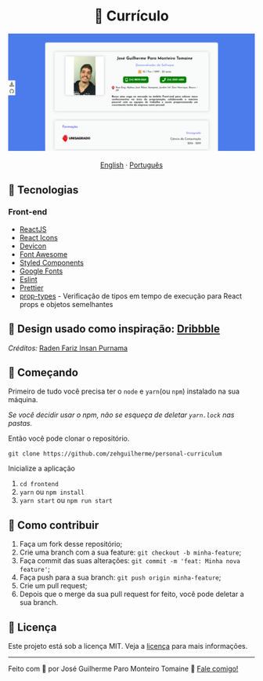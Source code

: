 <h1 align="center">
  📑 Currículo
</h1>

<div align="center">
  <img src="./frontend/assets/../src/assets/curriculum.png" alt="Imagem do Currículo">
</div>

<br>

<div align="center">
  <a href="README-en.md">English</a>
  ·
  <a href="README.md">Português</a>
</div>

## 🚀 Tecnologias

### Front-end

- [ReactJS](https://pt-br.reactjs.org/)
- [React Icons](https://react-icons.github.io/react-icons/)
- [Devicon](https://devicons.github.io/devicon/)
- [Font Awesome](https://fontawesome.com/)
- [Styled Components](https://styled-components.com/)
- [Google Fonts](https://fonts.google.com/)
- [Eslint](https://eslint.org/)
- [Prettier](https://prettier.io/)
- [prop-types](https://www.npmjs.com/package/prop-types) - Verificação de tipos em tempo de execução para React props e objetos semelhantes

## 🎨 Design usado como inspiração: [Dribbble](https://dribbble.com/shots/9111243-Simple-Layout-CV-Curriculum-Vitae-Design?utm_source=Clipboard_Shot&utm_campaign=rdfariz&utm_content=Simple%20Layout%20CV%20-%20Curriculum%20Vitae%20Design&utm_medium=Social_Share)

*Créditos:* [Raden Fariz Insan Purnama](https://www.linkedin.com/in/rdfariz/)

## 🚀 Começando

Primeiro de tudo você precisa ter o `node` e `yarn`(ou `npm`) instalado na sua máquina.

*Se você decidir usar o npm, não se esqueça de deletar `yarn.lock` nas pastas.*

Então você pode clonar o repositório.

```code
git clone https://github.com/zehguilherme/personal-curriculum
```

Inicialize a aplicação

1. `cd frontend`
2. `yarn` ou `npm install`
3. `yarn start` ou `npm run start`

## 🤔 Como contribuir

1. Faça um fork desse repositório;
2. Crie uma branch com a sua feature: `git checkout -b minha-feature`;
3. Faça commit das suas alterações: `git commit -m 'feat: Minha nova feature'`;
4. Faça push para a sua branch: `git push origin minha-feature`;
5. Crie um pull request;
6. Depois que o merge da sua pull request for feito, você pode deletar a sua branch.

## 📝 Licença

Este projeto está sob a licença MIT. Veja a [licença](LICENSE) para mais informações.

---

Feito com 💟 por José Guilherme Paro Monteiro Tomaine 👋 [Fale comigo!](https://www.linkedin.com/in/jos%C3%A9-guilherme-paro-monteiro-tomaine/)
